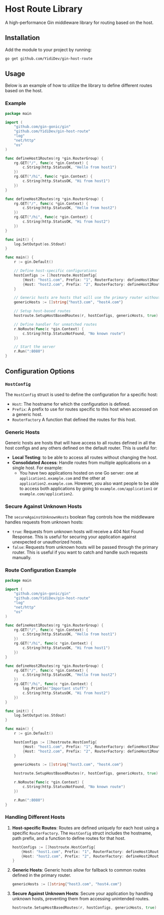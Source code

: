 # Host Route Library

A high-performance Gin middleware library for routing based on the host.

## Installation

Add the module to your project by running:

```sh
go get github.com/YidiDev/gin-host-route
```

## Usage

Below is an example of how to utilize the library to define different routes based on the host.

### Example

```go
package main

import (
	"github.com/gin-gonic/gin"
	"github.com/YidiDev/gin-host-route"
	"log"
	"net/http"
	"os"
)

func defineHost1Routes(rg *gin.RouterGroup) {
	rg.GET("/", func(c *gin.Context) {
		c.String(http.StatusOK, "Hello from host1")
	})
	rg.GET("/hi", func(c *gin.Context) {
		c.String(http.StatusOK, "Hi from host1")
	})
}

func defineHost2Routes(rg *gin.RouterGroup) {
	rg.GET("/", func(c *gin.Context) {
		c.String(http.StatusOK, "Hello from host2")
	})
	rg.GET("/hi", func(c *gin.Context) {
		c.String(http.StatusOK, "Hi from host2")
	})
}

func init() {
	log.SetOutput(os.Stdout)
}

func main() {
	r := gin.Default()

	// Define host-specific configurations
	hostConfigs := []hostroute.HostConfig{
		{Host: "host1.com", Prefix: "1", RouterFactory: defineHost1Routes},
		{Host: "host2.com", Prefix: "2", RouterFactory: defineHost2Routes},
	}

	// Generic hosts are hosts that will use the primary router without special sub-routes
	genericHosts := []string{"host3.com", "host4.com"}

	// Setup host-based routes
	hostroute.SetupHostBasedRoutes(r, hostConfigs, genericHosts, true)

	// Define handler for unmatched routes
	r.NoRoute(func(c *gin.Context) {
		c.String(http.StatusNotFound, "No known route")
	})

	// Start the server
	r.Run(":8080")
}
```

## Configuration Options

### `HostConfig`
The `HostConfig` struct is used to define the configuration for a specific host:
- `Host`: The hostname for which the configuration is defined.
- `Prefix`: A prefix to use for routes specific to this host when accessed on a generic host.
- `RouterFactory` A function that defined the routes for this host.

### Generic Hosts
Generic hosts are hosts that will have access to all routes defined in all the host configs and any others defined on the default router. This is useful for:
- **Local Testing**: to be able to access all routes without changing the host. 
- **Consolidated Access**: Handle routes from multiple applications on a single host. For example:
  - You have two applications hosted on one Go server: one at `application1.example.com` and the other at `application2.example.com`. However, you also want people to be able to access both applications by going to `example.com/application1` or `example.com/application2`.

### Secure Against Unknown Hosts
The `secureAgainstUnknownHosts` boolean flag controls how the middleware handles requests from unknown hosts:
- `true`: Requests from unknown hosts will receive a 404 Not Found Response. This is useful for securing your application against unexpected or unauthorized hosts.
- `false`: Requests from unknown hosts will be passed through the primary router. This is useful if you want to catch and handle such requests manually.

### Route Configuration Example

```go
package main

import (
	"github.com/gin-gonic/gin"
	"github.com/YidiDev/gin-host-route"
	"log"
	"net/http"
	"os"
)

func defineHost1Routes(rg *gin.RouterGroup) {
	rg.GET("/", func(c *gin.Context) {
		c.String(http.StatusOK, "Hello from host1")
	})
	rg.GET("/hi", func(c *gin.Context) {
		c.String(http.StatusOK, "Hi from host1")
	})
}

func defineHost2Routes(rg *gin.RouterGroup) {
	rg.GET("/", func(c *gin.Context) {
		c.String(http.StatusOK, "Hello from host2")
	})
	rg.GET("/hi", func(c *gin.Context) {
		log.Println("Important stuff")
		c.String(http.StatusOK, "Hi from host2")
	})
}

func init() {
	log.SetOutput(os.Stdout)
}

func main() {
	r := gin.Default()

	hostConfigs := []hostroute.HostConfig{
		{Host: "host1.com", Prefix: "1", RouterFactory: defineHost1Routes},
		{Host: "host2.com", Prefix: "2", RouterFactory: defineHost2Routes},
	}

	genericHosts := []string{"host3.com", "host4.com"}

	hostroute.SetupHostBasedRoutes(r, hostConfigs, genericHosts, true)

	r.NoRoute(func(c *gin.Context) {
		c.String(http.StatusNotFound, "No known route")
	})

	r.Run(":8080")
}
```

### Handling Different Hosts

1. **Host-specific Routes**:
   Routes are defined uniquely for each host using a specific `RouterFactory`. The `HostConfig` struct includes the hostname, path prefix, and a function to define routes for that host.

    ```go
    hostConfigs := []hostroute.HostConfig{
        {Host: "host1.com", Prefix: "1", RouterFactory: defineHost1Routes},
        {Host: "host2.com", Prefix: "2", RouterFactory: defineHost2Routes},
    }
    ```

2. **Generic Hosts**:
   Generic hosts allow for fallback to common routes defined in the primary router.

    ```go
    genericHosts := []string{"host3.com", "host4.com"}
    ```

3. **Secure Against Unknown Hosts**:
   Secure your application by handling unknown hosts, preventing them from accessing unintended routes.

    ```go
    hostroute.SetupHostBasedRoutes(r, hostConfigs, genericHosts, true)
    ```
